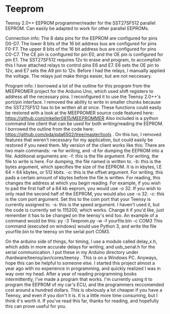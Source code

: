 # Teeprom
Teensy 2.0++ EEPROM programmer/reader for the SST27SF512 parallel EEPROM. Can easily be adapted to work for other parallel EEPROMs.

Connection info:
The 8 data pins for the EEPROM are configured for pins D0-D7.
The lower 8 bits of the 16 bit address bus are configured for pins F0-F7.
The upper 8 bits of the 16 bit address bus are configured for pins C0-C7.
The CE pin is configured for pin E0, and the OE pin is configured for pin E1.
The SST27SF512 requires 12v to erase and program, to accomplish this I have attached relays to control pins E6 and E7. E6 sets the OE pin to 12v, and E7 sets the A9 pin to 12v. Before I had the relays, I manually applied the voltage. The relays just make things easier, but are not neccesary.

Program info:
I borrowed a lot of the outline for this program from the MEEPROMER project for the Arduino Uno, which used shift registers to address all the necessary pins. I reconfigured it to use the Teensy 2.0++'s port/pin interface. I removed the ability to write in smaller chunks because the SST27SF512 has to be written all at once. These functions could easily be restored with a look at the MEEPROMER source code featured here: https://github.com/mkeller0815/MEEPROMMER
Also included is a python command line client that can be used for both writing/reading the EEPROM. I borrowed the outline from the code here: https://github.com/pda/pda6502/tree/master/tools . On this too, I removed features that weren't necessary for my application, but could easily be restored if you need them. My version of the client works like this:
There are two main commands: -w for writing, and -d for dumping the EEPROM into a file. Additional arguments are:
-f: this is the file argument. For writing, the file to write is here. For dumping, the file named is written to.
-b: this is the bytes argument, which specifies the size of the EEPROM. It is in kbytes, I.E 64 = 64 kbytes, or 512 kbits.
-o: this is the offset argument. For writing, this pads a certain amount of kbytes before the file is written. For reading, this changes the address at which you begin reading. For example, if you wish to pad the first half of a 64 kb eeprom, you would use -o 32. If you wish to only read the second half of the EEPROM, you would also use -o 32.
-c: this is the com port argument. Set this to the com port that your Teensy is currently assigned to.
-s: this is the speed argument. I haven't used it, but the code is currently set to 115200, which works. Change it if you'd like, just remember it has to be changed on the teensy's end too.
An example of a command would be this: py -3 Teeprom.py -w -f yourfile.bin -c COM3
This command (executed on windows) would use Python 3, and write the file yourfile.bin to the teensy on the serial port COM3.

On the arduino side of things, for timing, I use a module called delay_x.h, which adds in more accurate delays for writing, and usb_serial.h for the serial communication. I put these in my Arduino directory under /hardware/teensy/avr/cores/teensy . This is on a Windows PC. 
Anyways, hope this can be helpful to someone else. I started this project almost a year ago with no experience in programming, and quickly realized I was in way over my head. After a year of reading programming books intermittently, I've made a program that works. I'm currently using it to program the EEPROM of my car's ECU, and the programmers reccomended cost around a hundred dollars. This is obviously a lot cheaper if you have a Teensy, and even if you don't it is. It is a little more time consuming, but I think it's worth it. If you've read this far, thanks for reading, and hopefully this can prove useful for you.
